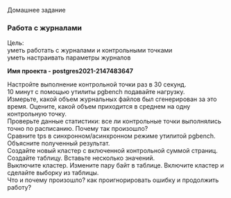 Домашнее задание
### Работа с журналами

Цель:  
уметь работать с журналами и контрольными точками  
уметь настраивать параметры журналов  

<b>Имя проекта - postgres2021-2147483647</b>

Настройте выполнение контрольной точки раз в 30 секунд.  
10 минут c помощью утилиты pgbench подавайте нагрузку.  
Измерьте, какой объем журнальных файлов был сгенерирован за это время. Оцените, какой объем приходится в среднем на одну контрольную точку.  
Проверьте данные статистики: все ли контрольные точки выполнялись точно по расписанию. Почему так произошло?  
Сравните tps в синхронном/асинхронном режиме утилитой pgbench. Объясните полученный результат.  
Создайте новый кластер с включенной контрольной суммой страниц. Создайте таблицу. Вставьте несколько значений.  
Выключите кластер. Измените пару байт в таблице. Включите кластер и сделайте выборку из таблицы.  
Что и почему произошло? как проигнорировать ошибку и продолжить работу?  
